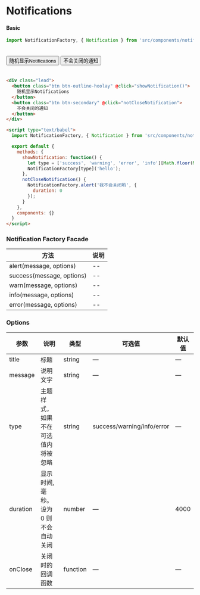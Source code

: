 # Notifications

#### Basic

```javascript
import NotificationFactory, { Notification } from 'src/components/notification';
```

<div class="lead" style="padding: 20px 0;">
  <button class="btn btn-outline-hoolay" @click="showNotification()">
    随机显示Notifications
  </button>
  <button class="btn btn-secondary" @click="notCloseNotification">
    不会关闭的通知
  </button>
</div>

```html
<div class="lead">
  <button class="btn btn-outline-hoolay" @click="showNotification()">
    随机显示Notifications
  </button>
  <button class="btn btn-secondary" @click="notCloseNotification">
    不会关闭的通知
  </button>
</div>

<script type="text/babel">
  import NotificationFactory, { Notification } from 'src/components/notification';

  export default {
    methods: {
      showNotification: function() {
        let type = ['success', 'warning', 'error', 'info'][Math.floor(Math.random()*4)];
        NotificationFactory[type]('hello');
      },
      notCloseNotification() {
        NotificationFactory.alert('我不会关闭哟', {
          duration: 0
        });
      }
    },
    components: {}
  }
</script>
```

<script type="text/babel">
  import NotificationFactory, { Notification } from 'src/components/notification';

  export default {
    methods: {
      showNotification: function() {
        let type = ['success', 'warn', 'error', 'info', 'alert'][Math.floor(Math.random()*5)];
        NotificationFactory[type]('hello');
      },
       notCloseNotification() {
        NotificationFactory.alert('我不会关闭哟', {
          duration: 0
        });
      }
    },
    components: {}
  }
</script>

### Notification Factory Facade
| 方法       | 说明   |
|------------|---------|
| alert(message, options) | -- |
| success(message, options) | -- |
| warn(message, options) | -- |
| info(message, options) | -- |
| error(message, options) | -- |


### Options

| 参数       | 说明                    | 类型       | 可选值                        | 默认值  |
| -------- | --------------------- | -------- | -------------------------- | ---- |
| title    | 标题                    | string   | —                          | —    |
| message  | 说明文字                  | string   | —                          | —    |
| type     | 主题样式，如果不在可选值内将被忽略     | string   | success/warning/info/error | —    |
| duration | 显示时间, 毫秒。设为 0 则不会自动关闭 | number   | —                          | 4000 |
| onClose  | 关闭时的回调函数              | function | —                          | —    |
